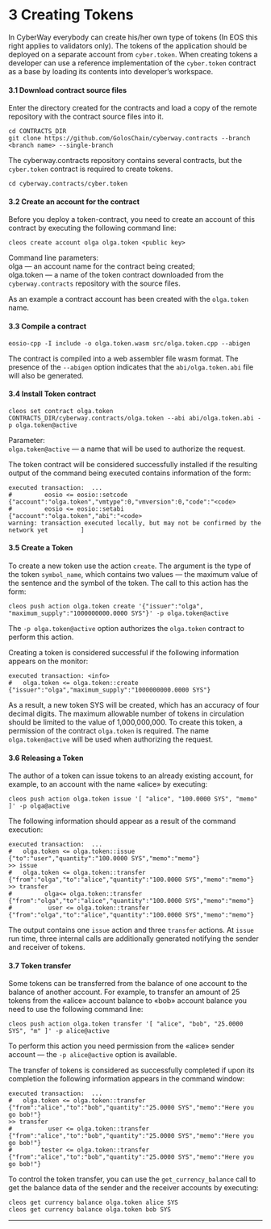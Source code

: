 
# 3 Creating Tokens

In CyberWay everybody can create his/her own type of tokens (In EOS this right applies to validators only). The tokens of the application should be deployed on a separate account from `cyber.token`. When creating tokens a developer can use a reference implementation of the `cyber.token` contract as a base by loading its contents into developer’s workspace.  

#### 3.1 Download contract source files  
Enter the directory created for the contracts and load a copy of the remote repository with the contract source files into it.
```
cd CONTRACTS_DIR
git clone https://github.com/GolosChain/cyberway.contracts --branch <branch name> --single-branch
```
The cyberway.contracts repository contains several contracts, but the `cyber.token` contract is required to create tokens. 

```
cd cyberway.contracts/cyber.token
```  

#### 3.2 Create an account for the contract  
Before you deploy a token-contract, you need to create an account of this contract by executing the following command line:  
```
cleos create account olga olga.token <public key>
```  
Command line parameters:  
olga — an account name for the contract being created;  
olga.token — a name of the token contract downloaded from the `cyberway.contracts` repository with the source files.  

As an example a contract account has been created with the `olga.token` name.  

#### 3.3 Compile a contract  
```
eosio-cpp -I include -o olga.token.wasm src/olga.token.cpp --abigen
```
The contract is compiled into a web assembler file wasm format. The presence of the `--abigen` option indicates that the `abi/olga.token.abi` file will also be generated.   

#### 3.4 Install Token contract
```
cleos set contract olga.token CONTRACTS_DIR/cyberway.contracts/olga.token --abi abi/olga.token.abi -p olga.token@active
```  
Parameter:  
`olga.token@active` — a name that will be used to authorize the request.  

The token contract will be considered successfully installed if the resulting output of the command being executed contains information of the form:
```.
executed transaction:  ... 
#         eosio <= eosio::setcode               {"account":"olga.token","vmtype":0,"vmversion":0,"code":"<code>
#         eosio <= eosio::setabi                {"account":"olga.token","abi":"<code>
warning: transaction executed locally, but may not be confirmed by the network yet         ]
```  
 
#### 3.5 Create a Token  
To create a new token use the action `create`. The argument is the type of the token `symbol_name`, which contains two values — the maximum value of the sentence and the symbol of the token. The call to this action has the form:
```
cleos push action olga.token create '{"issuer":"olga", "maximum_supply":"1000000000.0000 SYS"}' -p olga.token@active
```  
The `-p olga.token@active` option authorizes the `olga.token` contract to perform this action.  

Creating a token is considered successful if the following information appears on the monitor:  
```
executed transaction: <info>
#   olga.token <= olga.token::create          {"issuer":"olga","maximum_supply":"1000000000.0000 SYS"}
```
As a result, a new token SYS will be created, which has an accuracy of four decimal digits. The maximum allowable number of tokens in circulation should be limited to the value of 1,000,000,000. To create this token, a permission of the contract `olga.token` is required. The name `olga.token@active` will be used when authorizing the request.  

#### 3.6 Releasing a Token  
The author of a token can issue tokens to an already existing account, for example, to an account with the name «alice» by executing:
```
cleos push action olga.token issue '[ "alice", "100.0000 SYS", "memo" ]' -p olga@active

```
The following information should appear as a result of the command execution:
```
executed transaction:  ... 
#   olga.token <= olga.token::issue           {"to":"user","quantity":"100.0000 SYS","memo":"memo"}
>> issue
#   olga.token <= olga.token::transfer        {"from":"olga","to":"alice","quantity":"100.0000 SYS","memo":"memo"}
>> transfer
#         olga<= olga.token::transfer        {"from":"olga","to":"alice","quantity":"100.0000 SYS","memo":"memo"}
#          user <= olga.token::transfer        {"from":"olga","to":"alice","quantity":"100.0000 SYS","memo":"memo"}
```  
The output contains one `issue` action and three `transfer` actions. At `issue` run time, three internal calls are additionally generated notifying the sender and receiver of tokens.  

#### 3.7 Token transfer  
Some tokens can be transferred from the balance of one account to the balance of another account. For example, to transfer an amount of 25 tokens from the «alice» account balance to «bob» account balance you need to use the following command line:
```
cleos push action olga.token transfer '[ "alice", "bob", "25.0000 SYS", "m" ]' -p alice@active
```  
To perform this action you need permission from the «alice» sender account — the `-p alice@active` option is available.  

The transfer of tokens is considered as successfully completed if upon its completion the following information appears in the command window:
```
executed transaction:  ... 
#   olga.token <= olga.token::transfer        {"from":"alice","to":"bob","quantity":"25.0000 SYS","memo":"Here you go bob!"}
>> transfer
#          user <= olga.token::transfer        {"from":"alice","to":"bob","quantity":"25.0000 SYS","memo":"Here you go bob!"}
#        tester <= olga.token::transfer        {"from":"alice","to":"bob","quantity":"25.0000 SYS","memo":"Here you go bob!"}
```  
To control the token transfer, you can use the `get_currency_balance` call to get the balance data of the sender and the receiver accounts by executing:
```
cleos get currency balance olga.token alice SYS
cleos get currency balance olga.token bob SYS
```  

****  
